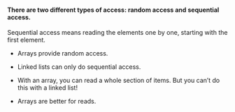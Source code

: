 

#### There are two different types of access: random access and sequential access.
Sequential access means reading the elements one by one, starting with the first element.
- Arrays provide random access.
- Linked lists can only do sequential access. 

 - With an array, you can read a whole section of items. But you can’t do this with a linked list!
 - Arrays are better for reads. 
